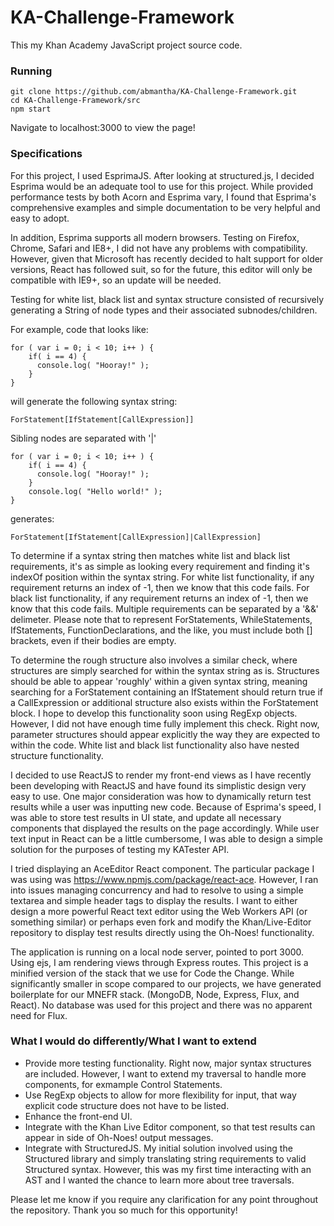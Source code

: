 # KA-Challenge-Framework
This my Khan Academy JavaScript project source code.

### Running
    git clone https://github.com/abmantha/KA-Challenge-Framework.git
    cd KA-Challenge-Framework/src
    npm start
    
Navigate to localhost:3000 to view the page!

### Specifications
For this project, I used EsprimaJS. After looking at structured.js, I decided Esprima would be an adequate tool to use for this project. While provided performance tests by both Acorn and Esprima vary, I found that Esprima's comprehensive examples and simple documentation to be very helpful and easy to adopt. 

In addition, Esprima supports all modern browsers. Testing on Firefox, Chrome, Safari and IE8+, I did not have any problems with compatibility. However, given that Microsoft has recently decided to halt support for older versions, React has followed suit, so for the future, this editor will only be compatible with IE9+, so an update will be needed. 

Testing for white list, black list and syntax structure consisted of recursively generating a String of node types and their associated subnodes/children.

For example, code that looks like: 
    
    for ( var i = 0; i < 10; i++ ) {
        if( i == 4) {
          console.log( "Hooray!" );
        }
    }
    
will generate the following syntax string: 

    ForStatement[IfStatement[CallExpression]]
    
Sibling nodes are separated with '|'
  
    for ( var i = 0; i < 10; i++ ) {
        if( i == 4) {
          console.log( "Hooray!" );
        }
        console.log( "Hello world!" );
    }
    
generates: 

    ForStatement[IfStatement[CallExpression]|CallExpression]
    
To determine if a syntax string then matches white list and black list requirements, it's as simple as looking every requirement and finding it's indexOf position within the syntax string. For white list functionality, if any requirement returns an index of -1, then we know that this code fails. For black list functionality, if any requirement returns an index of -1, then we know that this code fails. Multiple requirements can be separated by a '&&' delimeter. Please note that to represent ForStatements, WhileStatements, IfStatements, FunctionDeclarations, and the like, you must include both [] brackets, even if their bodies are empty.

To determine the rough structure also involves a similar check, where structures are simply searched for within the syntax string as is. Structures should be able to appear 'roughly' within a given syntax string, meaning searching for a ForStatement containing an IfStatement should return true if a CallExpression or additional structure also exists within the ForStatement block. I hope to develop this functionality soon using RegExp objects. However, I did not have enough time fully implement this check. Right now, parameter structures should appear explicitly the way they are expected to within the code. White list and black list functionality also have nested structure functionality. 

I decided to use ReactJS to render my front-end views as I have recently been developing with ReactJS and have found its simplistic design very easy to use. One major consideration was how to dynamically return test results while a user was inputting new code. Because of Esprima's speed, I was able to store test results in UI state, and update all necessary components that displayed the results on the page accordingly. While user text input in React can be a little cumbersome, I was able to design a simple solution for the purposes of testing my KATester API. 

I tried displaying an AceEditor React component. The particular package I was using was https://www.npmjs.com/package/react-ace. However, I ran into issues managing concurrency and had to resolve to using a simple textarea and simple header tags to display the results. I want to either design a more powerful React text editor using the Web Workers API (or something similar) or perhaps even fork and modify the Khan/Live-Editor repository to display test results directly using the Oh-Noes! functionality.

The application is running on a local node server, pointed to port 3000. Using ejs, I am rendering views through Express routes. This project is a minified version of the stack that we use for Code the Change. While significantly smaller in scope compared to our projects, we have generated boilerplate for our MNEFR stack. (MongoDB, Node, Express, Flux, and React). No database was used for this project and there was no apparent need for Flux. 

### What I would do differently/What I want to extend
* Provide more testing functionality. Right now, major syntax structures are included. However, I want to extend my traversal to handle more components, for exmample Control Statements. 
* Use RegExp objects to allow for more flexibility for input, that way explicit code structure does not have to be listed.
* Enhance the front-end UI.
* Integrate with the Khan Live Editor component, so that test results can appear in side of Oh-Noes! output messages.
* Integrate with StructuredJS. My initial solution involved using the Structured library and simply translating string requirements to valid Structured syntax. However, this was my first time interacting with an AST and I wanted the chance to learn more about tree traversals.

Please let me know if you require any clarification for any point throughout the repository. Thank you so much for this opportunity!
